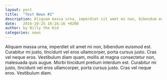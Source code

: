```yaml
---
layout: post
title:  "Test News #2"
description: Aliquam massa urna, imperdiet sit amet mi non, bibendum euismod est. Curabitur mi justo...
date:   2016-10-25 16:16:16 +0200
author:	by Billy the Kid
categories: news
---
```

Aliquam massa urna, imperdiet sit amet mi non, bibendum euismod est. Curabitur mi justo, tincidunt vel eros ullamcorper, porta cursus justo. Cras vel neque eros.
Vestibulum diam quam, mollis at magna consectetur non, malesuada quis augue. Morbi tincidunt pretium interdum est.
Curabitur mi justo, tincidunt vel eros ullamcorper, porta cursus justo. Cras vel neque eros. Vestibulum diam.